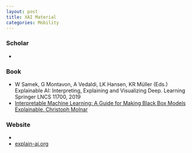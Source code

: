 ```yaml
---
layout: post
title: XAI Material
categories: Mobility
---
```


### Scholar

- 



### Book

- W Samek, G Montavon, A Vedaldi, LK Hansen, KR Müller (Eds.) Explainable AI: Interpreting, Explaining and Visualizing Deep. Learning Springer LNCS 11700, 2019
- [Interpretable Machine Learning: A Guide for Making Black Box Models Explainable. Christoph Molnar](https://christophm.github.io/interpretable-ml-book/)

### Website

- 
- [explain-ai.org](http://www.explain-ai.org/)
